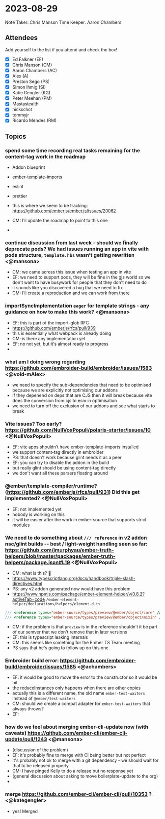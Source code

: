 # 2023-08-29

Note Taker: Chris Manson
Time Keeper: Aaron Chambers

## Attendees

Add yourself to the list if you attend and check the box!

- [x] Ed Falkner (EF)
- [x] Chris Manson (CM)
- [x] Aaron Chambers (AC)
- [x] Alex (A)
- [x] Preston Sego (PS)
- [x] Simon Ihmig (SI)
- [x] Katie Gengler (KG)
- [x] Peter Meehan (PM)
- [x] Mastastealth
- [x] nickschot
- [x] tommyjr
- [x] Ricardo Mendes (RM)

## Topics

### spend some time recording real tasks remaining for the content-tag work in the roadmap

- Addon blueprint
- ember-template-imports 
- eslint 
- prettier 

- this is where we seem to be tracking: https://github.com/emberjs/ember.js/issues/20062
- CM: I'll update the roadmap to point to this one
- 

### continue discussion from last week - should we finally deprecate pods? We had issues running an app in vite with pods structure, `template.hbs` wasn’t getting rewritten <@mansona>

- CM: we came across this issue when testing an app in vite
- EF: we need to support pods, they will be fine in the gjs world so we don't want to have busywork for people that they don't need to do
- it sounds like you discovered a bug that we need to fix
- CM: I'll create a reproduction and we can work from there

### importSyncImplementation `eager` for template strings - any guidance on how to make this work? <@mansona>

- EF: this is part of the import-glob RFC
- https://github.com/emberjs/rfcs/pull/939
- this is essentially what webpack is already doing
- CM: is there any implementation yet
- EF: no not yet, but it's almost ready to progress
- 

### what am I doing wrong regarding https://github.com/embroider-build/embroider/issues/1583 <@void-mAlex>

- we need to specify the sub-dependencies that need to be optimised because we are explicitly not optimising our addons 
- if they depenend on deps that are CJS then it will break because vite does the conversion from cjs to esm in optimisation
- we need to turn off the exclusion of our addons and see what starts to break

### Vite issues? Too early? https://github.com/NullVoxPopuli/polaris-starter/issues/10 <@NullVoxPopuli>

- EF: vite apps shouldn't have ember-template-imports installed
- we support content-tag directly in embroider
- PS: that doesn't work because glint needs it as a peer
- EF: you can try to disable the addon in the build 
- but really glint should be using content-tag directly
- we don't want all these parsers floating around

### @ember/template-compiler/runtime? (https://github.com/emberjs/rfcs/pull/931) Did this get implemented? <@NullVoxPopuli>

- EF: not implemented yet
- nobody is working on this
- it will be easier after the work in ember-source that supports strict modules

### We need to do something about `/// reference` in v2 addon nsc/glint builds -- best / light-weight handling seen so far: https://github.com/jmurphyau/ember-truth-helpers/blob/master/packages/ember-truth-helpers/package.json#L19 <@NullVoxPopuli>

- CM: what is this? 🙈
- https://www.typescriptlang.org/docs/handbook/triple-slash-directives.html
- PS: any v2 addon generated now would have this problem
- https://www.npmjs.com/package/ember-element-helper/v/0.8.2?activeTab=code `/ember-element-helper/declarations/helpers/element.d.ts`

```js
/// <reference types="ember-source/types/preview/@ember/object/core" />
/// <reference types="ember-source/types/preview/@ember/object/mixin" />
```

- CM: if the problem is that `preview` is in the reference shouldn't it be part of our semver that we don't remove that in later versions
- EF: this is typescript leaking internals
- CM: this seems like something for the Ember TS Team meeting
- PS says that he's going to follow up on this one


### Embroider build error: https://github.com/embroider-build/embroider/issues/1585 <@achambers>

- EF: it would be good to move the error to the constructor so it would be hit
- the reduceInstances only happens when there are other copies
- actually this is a different name, the old name `ember-test-waiters` instead of `@ember/test-waiters`
- CM: should we create a compat adapter for `ember-test-waiters` that always throws?
- EF: 

### how do we feel about merging ember-cli-update now (with caveats) https://github.com/ember-cli/ember-cli-update/pull/1243  <@mansona>

- (discussion of the problem)
- EF: it's probably fine to merge with CI being better but not perfect
- it's probably not ok to merge with a git dependency - we should wait for that to be released properly
- CM: I have pinged Kelly to do a release but no response yet
- (general discussion about asking to move boilerplate-update to the org)
- 

### merge https://github.com/ember-cli/ember-cli/pull/10353 ? <@kategengler>

- yes! Merged


